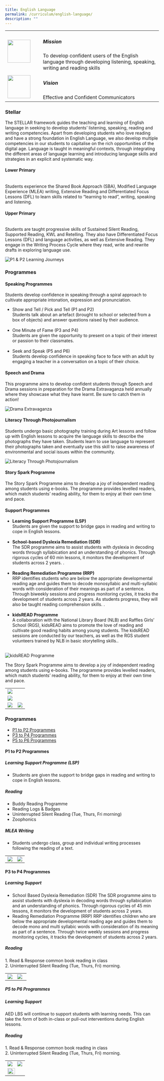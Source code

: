 ```yaml
---
title: English Language
permalink: /curriculum/english-language/
description: ""
---
```

<table>
	<tbody><tr>
		<td width="100px">
			<img src="/images/mission.jpg" style="height:75px; width:75px">
		</td>
		<td> 
			<h5>Mission</h5>
			To develop confident users of the English language through developing listening, speaking, writing and reading skills
		</td>
	</tr>
	<tr>
     <td>
		   <img src="/images/vision.png" style="height:75px; width:75px">
     </td>
     <td> 
			 <h5>Vision</h5>
	     Effective and Confident Communicators
       </td>
	</tr>
</tbody></table>

### Stellar

The STELLAR framework guides the teaching and learning of English language in seeking to develop students’ listening, speaking, reading and writing competencies. Apart from developing students who love reading and have a strong foundation in English Language, we also develop multiple competencies in our students to capitalise on the rich opportunities of the digital age. Language is taught in meaningful contexts, through integrating the different areas of language learning and introducing language skills and strategies in an explicit and systematic way. 

#### Lower Primary
<br>
Students experience the Shared Book Approach (SBA), Modified Language Experience (MLEA) writing, Extensive Reading and Differentiated Focus Lessons (DFL) to learn skills related to “learning to read”, writing, speaking and listening. 

#### Upper Primary
<br>
Students are taught progressive skills of Sustained Silent Reading, Supported Reading, KWL and Retelling. They also have Differentiated Focus Lessons (DFL) and language activities, as well as Extensive Reading. They engage in the Writing Process Cycle where they read, write and rewrite drafts in exploring language use.
<br>

![P1 &amp; P2 Learning Journeys](/images/Curriculum/English%20Language/p1%20&amp;%20p2%20learning%20journeys.jpg)

### Programmes

#### Speaking Programmes
Students develop confidence in speaking through a spiral approach to cultivate appropriate intonation, expression and pronunciation. 

<ul>
	<li>Show and Tell / Pick and Tell (P1 and P2)</li>Students talk about an artefact (brought to school or selected from a box of objects) and answer questions raised by their audience.<br><br>
	<li>One Minute of Fame (P3 and P4)</li>Students are given the opportunity to present on a topic of their interest or passion to their classmates.<br><br>
	<li>Seek and Speak (P5 and P6)</li>Students develop confidence in speaking face to face with an adult by engaging a teacher in a conversation on a topic of their choice. 
</ul>

#### Speech and Drama

This programme aims to develop confident students through Speech and Drama sessions in preparation for the Drama Extravaganza held annually where they showcase what they have learnt. Be sure to catch them in action!

![Drama Extravaganza](/images/Curriculum/English%20Language/drama%20extravaganza.jpg)

#### Literacy Through Photojournalism

Students undergo basic photography training during Art lessons and follow up with English lessons to acquire the language skills to describe the photographs they have taken. Students learn to use language to represent their photographs taken and eventually use this skill to raise awareness of environmental and social issues within the community.

![Literacy Through Photojournalism](/images/Curriculum/English%20Language/literacy%20through%20photojournalism.jpg)

#### Story Spark Programme

The Story Spark Programme aims to develop a joy of independent reading among students using e-books. The programme provides levelled readers, which match students’ reading ability, for them to enjoy at their own time and pace. 

#### Support Programmes

<ul>
	<li><b>Learning Support Programme (LSP)</b></li>Students are given the support to bridge gaps in reading and writing to cope in English lessons.<br><br>
	<li><b>School-based Dyslexia Remediation (SDR)</b></li>The SDR programme aims to assist students with dyslexia in decoding words through syllabication and an understanding of phonics. Through rigorous cycles of 60 min lessons, it monitors the development of students across 2 years. .<br><br>
	<li><b>Reading Remediation Programme (RRP)</b></li>RRP identifies students who are below the appropriate developmental reading age and guides them to decode monosyllabic and multi-syllabic words with consideration of their meanings as part of a sentence. Through biweekly sessions and progress monitoring cycles, it tracks the development of students across 2 years. As students progress, they will also be taught reading comprehension skills. .<br><br>
	<li><b>kidsREAD Programme</b></li> A collaboration with the National Library Board (NLB) and Raffles Girls’ School (RGS), kidsREAD aims to promote the love of reading and cultivate good reading habits among young students. The kidsREAD sessions are conducted by our teachers, as well as the RGS student volunteers trained by NLB in basic storytelling skills..<br><br>
</ul>

![kidsREAD Programme](/images/Curriculum/English%20Language/kidsread%20programme.jpg)

The Story Spark Programme aims to develop a joy of independent reading among students using e-books. The programme provides levelled readers, which match students’ reading ability, for them to enjoy at their own time and pace. 

<table>
	<tbody><tr>
		<td colspan="2">
				<img src="/images/S&amp;D1.jpg">
		</td>
	</tr>
	<tr>
		<td colspan="2">
			<img src="/images/S&amp;D2.jpg">
		</td>
	</tr>
	<tr>
		<td width="51%"> <img src="/images/S&amp;D3.jpg"> </td>
		<td> <img src="/images/S&amp;D4.jpg"> </td>
	</tr>
</tbody></table>

### Programmes

*   [P1 to P2 Programmes](/curriculum/english-language#home2)
*   [P3 to P4 Programmes](/curriculum/english-language#menu3)
*   [P5 to P6 Programmes](/curriculum/english-language#menu4)

<h4 href="home2"> P1 to P2 Programmes </h4>

##### Learning Support Programme (LSP)

*   Students are given the support to bridge gaps in reading and writing to cope in English lessons.

##### Reading

*   Buddy Reading Programme
*   Reading Logs &amp; Badges&nbsp;
*   Uninterrupted Silent Reading (Tue, Thurs, Fri morning)
*   Zoophonics

##### MLEA Writing

*   Students undergo class, group and individual writing processes following the reading of a text.

<table>
	<tbody><tr>
		<td>
			<img src="/images/MLEA1.jpg">
		</td>
		<td>
			<img src="/images/MLEA.jpg">
		</td>
	</tr>
</tbody></table>

<h4 href="menu3"> P3 to P4 Programmes </h4>  

##### Learning Support

*   School Based Dyslexia Remediation (SDR)&nbsp;The SDR programme aims to assist students with dyslexia in decoding words through syllabication and an understanding of phonics. Through rigorous cycles of 45 min lessons, it monitors the development of students across 2 years.&nbsp;
*   Reading Remediation Programme (RRP)&nbsp;RRP identifies children who are below the appropriate developmental reading age and guides them to decode mono and multi syllabic words with consideration of its meaning as part of a sentence. Through twice weekly sessions and progress monitoring cycles, it tracks the development of students across 2 years.

##### Reading

1\.  Read &amp; Response common book reading in class&nbsp;<br>
2\.  Uninterrupted Silent Reading (Tue, Thurs, Fri) morning.

<table>
	<tbody><tr>
		<td width="46%">
			<img src="/images/reading1.jpg">
		</td>
		<td>
			<img src="/images/reading2.jpg">
		</td>
	</tr>
</tbody></table>

<h5 href="menu4"> P5 to P6 Programmes</h5>

##### Learning Support

AED LBS will continue to support students with learning needs. This can take the form of both in-class or pull-out interventions during English lessons.  

##### Reading

1\.  Read &amp; Response common book reading in class&nbsp;<br>
2\.  Uninterrupted Silent Reading (Tue, Thurs, Fri) morning.

<table>
	<tbody><tr>
		<td width="49.5%">
			<img src="/images/reading3.jpg">
		</td>
		<td>
			<img src="/images/reading4.jpg">
		</td>
	</tr>
	<tr>
		<td colspan="2">
			<img src="/images/reading5.jpg" style="width:70%">
		</td>
	</tr>
</tbody></table>